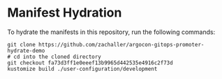 # Manifest Hydration

To hydrate the manifests in this repository, run the following commands:

```shell
git clone https://github.com/zachaller/argocon-gitops-promoter-hydrate-demo
# cd into the cloned directory
git checkout fa73d3ff1e0eeef13b9965d442535e4916c2f73d
kustomize build ./user-configuration/development
```
